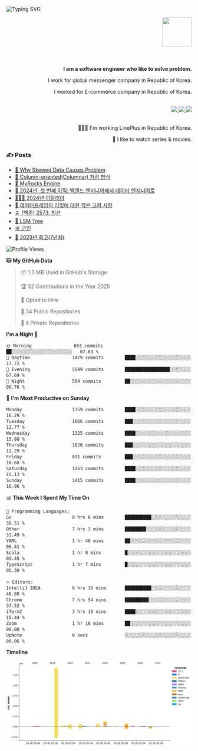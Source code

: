 ![Typing SVG](https://readme-typing-svg.herokuapp.com/?lines=Hello,+I'm+Changkwon+😎&height=150&width=1024&size=40&color=458588&background=282828&center=true&vCenter=true&multiline=false&duration=2000&pause=0)

<div align=right>
  <a href="https://github.com/devxb/gitanimals">
    <img
      src="https://render.gitanimals.org/lines/spearkkk?pet-id=624227435622945015"
      width="80"
      height="80"
    />
  </a>
  <br/>
  <br/>  
  <br/>
  
  **I am a software engineer who like to solve problem.**<br/>

  I work for global messenger company in Republic of Korea.<br/> 
  
  I worked for E-commerce company in Republic of Korea.<br/>
  <br/>

  <a href="https://www.linkedin.com/in/spearkkk/" target="_blank">
    <img src="https://img.shields.io/badge/LinkedIn-305D61.svg?&style=for-the-badge&logo=linkedin&logoColor=ffffff&labelColor=305D61&logoWidth=20"/>
  </a>
  <a href="http://spearkkk.dev/en/resume/" target="_blank">
    <img src="https://img.shields.io/badge/resume-305D61.svg?&style=for-the-badge&logo=ReadtheDocs&logoColor=ffffff&labelColor=305D61&logoWidth=20"/>
  </a>
  <a href="https://spearkkk.dev/" target="_blank">
    <img src="https://img.shields.io/badge/blog-305D61.svg?&style=for-the-badge&logo=ReadtheDocs&logoColor=ffffff&labelColor=305D61&logoWidth=20"/>
  </a>
  
  <br/>
  <br/>
  
  👨🏼‍💻 I'm working LinePlus in Republic of Korea.
  <br/>
  
  🍿 I like to watch series & movies.
  <br/>

</div>
  
<div align=left>
  
  <div>
    
  ### ✍️ Posts
    
  </div>
  
  <!-- BLOGPOSTS:START -->
- [🍐 Why Skewed Data Causes Problem](https://spearkkk.dev/why-skewed-data-causes-problem)
- [🥖 Column-oriented(Columnar) 저장 방식](https://spearkkk.dev/column-oriented)
- [🍓 MyRocks Engine](https://spearkkk.dev/my-rocks_engine)
- [📝 2024년, 첫 번째 이직: 백엔드 엔지니어에서 데이터 엔지니어로](https://spearkkk.dev/2024-first-changing-company-from-backend-to-data-engineer)
- [🧑🏼‍🍳 2024년 이탈리아](https://spearkkk.dev/2024-italy)
- [🍄 데이터프레임의 리밋에 대한 작은 고려 사항](https://spearkkk.dev/dataframe-limit)
- [🫒 [백준] 2573. 빙산](https://spearkkk.dev/%EB%B0%B1%EC%A4%80-2573-%EB%B9%99%EC%82%B0)
- [🌽 LSM Tree](https://spearkkk.dev/lsm-tree)
- [🪖 군인](https://spearkkk.dev/soldier)
- [📝 2023년 회고(7년차)](https://spearkkk.dev/7%EB%85%84%EC%B0%A8-%ED%9A%8C%EA%B3%A0)
<!-- BLOGPOSTS:END -->

  
<!--START_SECTION:waka-->
![Profile Views](http://img.shields.io/badge/Profile%20Views-0-blue)

**🐱 My GitHub Data** 

> 📦 1.3 MB Used in GitHub's Storage 
 > 
> 🏆 52 Contributions in the Year 2025
 > 
> 💼 Opted to Hire
 > 
> 📜 34 Public Repositories 
 > 
> 🔑 8 Private Repositories 
 > 
**I'm a Night 🦉** 

```text
🌞 Morning                653 commits         ██░░░░░░░░░░░░░░░░░░░░░░░   07.83 % 
🌆 Daytime                1479 commits        ████░░░░░░░░░░░░░░░░░░░░░   17.72 % 
🌃 Evening                5649 commits        █████████████████░░░░░░░░   67.69 % 
🌙 Night                  564 commits         ██░░░░░░░░░░░░░░░░░░░░░░░   06.76 % 
```
📅 **I'm Most Productive on Sunday** 

```text
Monday                   1359 commits        ████░░░░░░░░░░░░░░░░░░░░░   16.29 % 
Tuesday                  1066 commits        ███░░░░░░░░░░░░░░░░░░░░░░   12.77 % 
Wednesday                1325 commits        ████░░░░░░░░░░░░░░░░░░░░░   15.88 % 
Thursday                 1026 commits        ███░░░░░░░░░░░░░░░░░░░░░░   12.29 % 
Friday                   891 commits         ███░░░░░░░░░░░░░░░░░░░░░░   10.68 % 
Saturday                 1263 commits        ████░░░░░░░░░░░░░░░░░░░░░   15.13 % 
Sunday                   1415 commits        ████░░░░░░░░░░░░░░░░░░░░░   16.96 % 
```


📊 **This Week I Spent My Time On** 

```text
💬 Programming Languages: 
Go                       8 hrs 6 mins        ██████████░░░░░░░░░░░░░░░   38.51 % 
Other                    7 hrs 3 mins        ████████░░░░░░░░░░░░░░░░░   33.49 % 
YAML                     1 hr 46 mins        ██░░░░░░░░░░░░░░░░░░░░░░░   08.41 % 
Scala                    1 hr 8 mins         █░░░░░░░░░░░░░░░░░░░░░░░░   05.45 % 
TypeScript               1 hr 7 mins         █░░░░░░░░░░░░░░░░░░░░░░░░   05.30 % 

🔥 Editors: 
IntelliJ IDEA            8 hrs 36 mins       ██████████░░░░░░░░░░░░░░░   40.88 % 
Chrome                   7 hrs 54 mins       █████████░░░░░░░░░░░░░░░░   37.52 % 
iTerm2                   3 hrs 15 mins       ████░░░░░░░░░░░░░░░░░░░░░   15.44 % 
Zoom                     1 hr 16 mins        ██░░░░░░░░░░░░░░░░░░░░░░░   06.08 % 
UpNote                   0 secs              ░░░░░░░░░░░░░░░░░░░░░░░░░   00.06 % 
```

**Timeline**

![Lines of Code chart](https://raw.githubusercontent.com/spearkkk/spearkkk/main/assets/bar_graph.png)


<!--END_SECTION:waka-->
</div>

